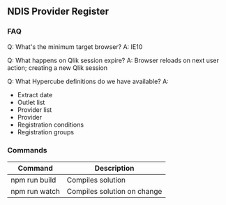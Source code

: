 ## NDIS Provider Register

### FAQ
Q: What's the minimum target browser?
A: IE10

Q: What happens on Qlik session expire?
A: Browser reloads on next user action; creating a new Qlik session

Q: What Hypercube definitions do we have available?
A:
- Extract date
- Outlet list
- Provider list
- Provider
- Registration conditions
- Registration groups


### Commands
| Command       | Description                 |
| ------------- |-----------------------------|
| npm run build | Compiles solution           |
| npm run watch | Compiles solution on change |
